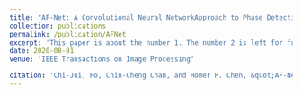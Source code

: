 ```yaml
---
title: "AF-Net: A Convolutional Neural NetworkApproach to Phase Detection Autofocus"
collection: publications
permalink: /publication/AFNet
excerpt: 'This paper is about the number 1. The number 2 is left for future work.'
date: 2020-08-01
venue: 'IEEE Transactions on Image Processing'

citation: 'Chi-Jui, Ho, Chin-Cheng Chan, and Homer H. Chen, &quot;AF-Net: A Convolutional Neural NetworkApproach to Phase Detection Autofocus&quot; <i>IEEE Transactions on Image Processing</i> (Accepted)'
---
```


<!-- paperurl: 'http://academicpages.github.io/files/paper1.pdf' -->
